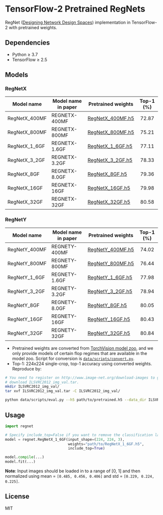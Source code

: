 # TensorFlow-2 Pretrained RegNets
RegNet ([Designing Network Design Spaces](https://arxiv.org/abs/2003.13678)) implementation in TensorFlow-2
with pretrained weights.

## Dependencies
* Python ≥ 3.7
* TensorFlow ≥ 2.5

## Models
### RegNetX
| Model name     | Model name in paper | Pretrained weights                                                                                     | Top-1 (%) |
|----------------|---------------------|--------------------------------------------------------------------------------------------------------|:---------:|
| RegNetX_400MF  | REGNETX-400MF       | [RegNetX_400MF.h5](https://drive.google.com/file/d/1vS18w4k6Y62zunhprFzzEqdiEISFn8YZ/view?usp=sharing) | 72.87     |
| RegNetX_800MF  | REGNETX-800MF       | [RegNetX_800MF.h5](https://drive.google.com/file/d/1JUrOurjbbyOH3ezVghf_SGKIQMVg4Gs4/view?usp=sharing) | 75.21     |
| RegNetX_1_6GF  | REGNETX-1.6GF       | [RegNetX_1_6GF.h5](https://drive.google.com/file/d/1WwTA8JUh8TU2k9m7q6tT-SB08ffwRcpO/view?usp=sharing) | 77.11     |
| RegNetX_3_2GF  | REGNETX-3.2GF       | [RegNetX_3_2GF.h5](https://drive.google.com/file/d/1gCXhV4Fck-KEGucyQAUi9H608MmCBNhA/view?usp=sharing) | 78.33     |
| RegNetX_8GF    | REGNETX-8.0GF       | [RegNetX_8GF.h5](https://drive.google.com/file/d/1z08WpI6sB8Trtx4FNte9OXPKcobVEbIC/view?usp=sharing)   | 79.36     |
| RegNetX_16GF   | REGNETX-16GF        | [RegNetX_16GF.h5](https://drive.google.com/file/d/1ulPdlZaXOc6I2uM5GJcqM3UwWJ5p1d5x/view?usp=sharing)  | 79.98     |
| RegNetX_32GF   | REGNETX-32GF        | [RegNetX_32GF.h5](https://drive.google.com/file/d/1EexVfYAYF7ode_LQky1onsnSHN8Nmrru/view?usp=sharing)  | 80.58     |

### RegNetY
| Model name     | Model name in paper | Pretrained weights                                                                                     | Top-1 (%) |
|----------------|---------------------|--------------------------------------------------------------------------------------------------------|:---------:|
| RegNetY_400MF  | REGNETY-400MF       | [RegNetY_400MF.h5](https://drive.google.com/file/d/1QIQhrwplNU8tn-X0IlKqSJQk3nb9RwK_/view?usp=sharing) | 74.02     |
| RegNetY_800MF  | REGNETY-800MF       | [RegNetY_800MF.h5](https://drive.google.com/file/d/1PoWshP02vZQh7P4olZa2H7gzmZCRaich/view?usp=sharing) | 76.44     |
| RegNetY_1_6GF  | REGNETY-1.6GF       | [RegNetY_1_6GF.h5](https://drive.google.com/file/d/102gKOI47ZUWEB8HPfaX9jimjgRC1jrrP/view?usp=sharing) | 77.98     |
| RegNetY_3_2GF  | REGNETY-3.2GF       | [RegNetY_3_2GF.h5](https://drive.google.com/file/d/1OAyOK9B084RO76CdXRjE-XWUPMhdVnb1/view?usp=sharing) | 78.94     |
| RegNetY_8GF    | REGNETY-8.0GF       | [RegNetY_8GF.h5](https://drive.google.com/file/d/1RFx7gL1_X7jppn4Vi1MOjdM4QqRcdtlA/view?usp=sharing)   | 80.05     |
| RegNetY_16GF   | REGNETY-16GF        | [RegNetY_16GF.h5](https://drive.google.com/file/d/1SrYe1UEmm2V_X6AS0_xfac1b7wGpXLNf/view?usp=sharing)  | 80.43     |
| RegNetY_32GF   | REGNETY-32GF        | [RegNetY_32GF.h5](https://drive.google.com/file/d/1Zyfnuvm8RP9wmXvdB0Gj_POJX-_ahjNE/view?usp=sharing)  | 80.84     |

* Pretrained weights are converted from [TorchVision model zoo](https://pytorch.org/vision/stable/models.html#classification),
and we only provide models of certain flop regimes that are available in the model zoo.
Script for conversion is [`data/scripts/convert.py`](data/scripts/convert.py).
* Top-1: 224x224 single-crop, top-1 accuracy using converted weights.
Reproduce by:
```bash
# You need to register on http://www.image-net.org/download-images to get the link to
# download ILSVRC2012_img_val.tar.
mkdir ILSVRC2012_img_val/
tar xvf ILSVRC2012_img_val.tar -C ILSVRC2012_img_val/

python data/scripts/eval.py --h5 path/to/pretrained.h5 --data_dir ILSVRC2012_img_val/ --batch_size 32
```

## Usage
```python
import regnet

# Specify include_top=False if you want to remove the classification layer at the top
model = regnet.RegNetX_1_6GF(input_shape=(224, 224, 3),
                             weights="path/to/RegNetX_1_6GF.h5",
                             include_top=True)

model.compile(...)
model.fit(...)
```
**Note**: Input images should be loaded in to a range of [0, 1] and then normalized using
mean = `[0.485, 0.456, 0.406]` and std = `[0.229, 0.224, 0.225]`.

## License
MIT
